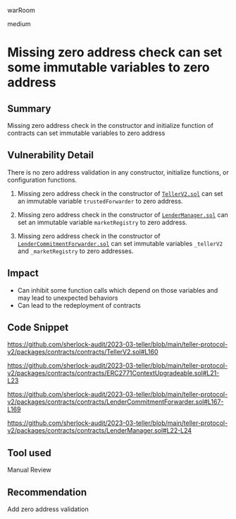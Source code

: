 warRoom

medium

# Missing zero address check can set some immutable variables to zero address

## Summary
Missing zero address check in the constructor and initialize function of contracts can set immutable variables to zero address

## Vulnerability Detail
There is no zero address validation in any constructor, initialize functions, or configuration functions. 

1. Missing zero address check in the constructor of  [`TellerV2.sol`](https://github.com/sherlock-audit/2023-03-teller/blob/main/teller-protocol-v2/packages/contracts/contracts/TellerV2.sol#L160) can set an immutable variable `trustedForwarder` to zero address.

2. Missing zero address check in the constructor of  [`LenderManager.sol`](https://github.com/sherlock-audit/2023-03-teller/blob/main/teller-protocol-v2/packages/contracts/contracts/LenderManager.sol#L22-L24) can set an immutable variable `marketRegistry` to zero address.

3. Missing zero address check in the constructor of  [`LenderCommitmentForwarder.sol`](https://github.com/sherlock-audit/2023-03-teller/blob/main/teller-protocol-v2/packages/contracts/contracts/LenderCommitmentForwarder.sol#L167-L169) can set immutable variables `_tellerV2` and `_marketRegistry` to zero addresses.

## Impact
- Can inhibit some function calls which depend on those variables and may lead to unexpected behaviors
- Can lead to the redeployment of contracts 
## Code Snippet
https://github.com/sherlock-audit/2023-03-teller/blob/main/teller-protocol-v2/packages/contracts/contracts/TellerV2.sol#L160

https://github.com/sherlock-audit/2023-03-teller/blob/main/teller-protocol-v2/packages/contracts/contracts/ERC2771ContextUpgradeable.sol#L21-L23

https://github.com/sherlock-audit/2023-03-teller/blob/main/teller-protocol-v2/packages/contracts/contracts/LenderCommitmentForwarder.sol#L167-L169

https://github.com/sherlock-audit/2023-03-teller/blob/main/teller-protocol-v2/packages/contracts/contracts/LenderManager.sol#L22-L24
## Tool used

Manual Review

## Recommendation
Add zero address validation